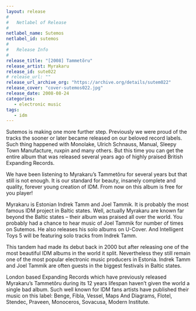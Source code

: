 ```yaml
---
layout: release
#
#   Netlabel of Release
#
netlabel_name: Sutemos
netlabel_id: sutemos
#
#   Release Info
#
release_title: "[2008] Tammetõru"
release_artist: Myrakaru
release_id: sute022
# release_url: ""
release_url_archive_org: "https://archive.org/details/sutem022"
release_cover: "cover-sutemos022.jpg"
release_date: 2008-08-24
categories:
   - electronic music
tags:
   - idm
---
```

Sutemos is making one more further step. Previously we were proud of the tracks the sooner or later became released on our beloved record labels. Such thing happened with Monolake, Ulrich Schnauss, Manual, Sleepy Town Manufacture, ruxpin and many others. But this time you can get the entire album that was released several years ago of highly praised British Expanding Records.

We have been listening to Myrakaru’s Tammetõru for several years but that still is not enough. It is our standard for beauty, insanely complete and quality, forever young creation of IDM. From now on this album is free for you player!

Myrakaru is Estonian Indrek Tamm and Joel Tammik. It is probably the most famous IDM project in Baltic states. Well, actually Myrakaru are known far beyond the Baltic states – their album was praised all over the world. You probably had a chance to hear music of Joel Tammik for number of times on Sutemos. He also releases his solo albums on U-Cover. And Intelligent Toys 5 will be featuring solo tracks from Indrek Tamm.

This tandem had made its debut back in 2000 but after releasing one of the most beautiful IDM albums in the world it split. Nevertheless they still remain one of the most popular electronic music producers in Estonia. Indrek Tamm and Joel Tammik are often guests in the biggest festivals in Baltic states.

London based Expanding Records which have previously released Myrakaru’s Tammetõru during its 12 years lifespan haven’t given the world a single bad album. Such well known for IDM fans artists have published their music on this label: Benge, Fibla, Vessel, Maps And Diagrams, Flotel, Stendec, Praveen, Monoceros, Sovacusa, Modern Institute.